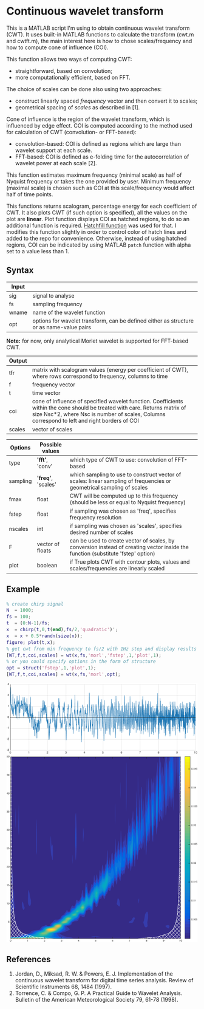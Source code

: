 # Continuous wavelet transform

This is a MATLAB script I'm using to obtain continuous wavelet transform (CWT).  It uses built-in MATLAB functions to calculate the transform (cwt.m and cwtft.m), the main interest here is how to chose scales/frequency and how to compute cone of influence (COI).

This function allows two ways of computing CWT:
- straightforward, based on convolution;
- more computationally efficient, based on FFT.

The choice of scales can be done also using two approaches:
- construct linearly spaced *frequency* vector and then convert it to scales;
- geometrical spacing of *scales* as described in [1].

Cone of influence is the region of the wavelet transform, which is influenced by edge effect. COI is computed according to the method used for calculation of CWT (convolution- or FFT-based):
- convolution-based: COI is defined as regions which are large than wavelet support at each scale.
- FFT-based: COI is defined as e-folding time for the autocorrelation of wavelet power at each scale [2].

This function estimates maximum frequency (minimal scale) as half of Nyquist frequency or takes the one provided by user. Minimum frequency (maximal scale) is chosen such as COI at this scale/frequency would affect half of time points.

This functions returns scalogram, percentage energy for each coefficient of CWT. It also plots CWT (if such option is specified), all the values on the plot are **linear**.
Plot function displays COI as hatched regions, to do so an additional function is required. [Hatchfill function](http://www.mathworks.com/matlabcentral/fileexchange/30733-hatchfill) was used for that. I modifies this function slightly in order to control color of hatch lines and added to the repo for convenience. Otherwise, instead of using hatched regions, COI can be indicated by using MATLAB `patch` function with alpha set to a value less than 1.


## Syntax

|Input  |                   |
|-------|-------------------|
|sig    | signal to analyse |
|fs     | sampling frequency |
|wname  | name of the wavelet function |
|opt    | options for wavelet transform, can be defined either as structure or as name-value pairs |

**Note:** for now, only analytical Morlet wavelet is supported for FFT-based CWT.

|Output |                   |
|-------|-------------------|
|tfr    | matrix with scalogram values (energy per coefficient of CWT), where rows correspond to frequency, columns to time |
|f      | frequency vector |
|t      | time vector |
|coi    | cone of influence of specified wavelet function.  Coefficients within the cone should be treated with care. Returns matrix of size Nsc\*2, where Nsc is number of scales, Columns correspond to left and right borders of COI |
|scales | vector of scales |

|Options  | Possible values      |                   |
|---------|----------------------|-------------------|
|type     | **'fft'**, 'conv'    | which type of CWT to use: convolution of FFT-based |
|sampling | **'freq'**, 'scales' | which sampling to use to construct vector of scales: linear sampling of frequencies or geometrical sampling of scales |
|fmax     | float                | CWT will be computed up to this frequency (should be less or equal to Nyquist frequency) |
|fstep    | float                | if sampling was chosen as 'freq', specifies frequency resolution |
|nscales  | int                  | if sampling was chosen as 'scales', specifies desired number of scales |
|F        | vector of floats     | can be used to create vector of scales, by conversion instead of creating vector inside the function (substitute 'fstep' option) |
|plot     | boolean              | if True plots CWT with contour plots, values and scales/frequencies are linearly scaled |


## Example
```matlab
% create chirp signal
N  = 1000;
fs = 100;
t  = (0:N-1)/fs;
x  = chirp(t,0,t(end),fs/2,'quadratic')';
x  = x + 0.5*randn(size(x));
figure; plot(t,x);
% get cwt from min frequency to fs/2 with 1Hz step and display results
[WT,f,t,coi,scales] = wt(x,fs,'morl','fstep',1,'plot',1);
% or you could specify options in the form of structure
opt = struct('fstep',1,'plot',1);
[WT,f,t,coi,scales] = wt(x,fs,'morl',opt);
```
![Example signal](/example_sig.png)
![Example CWT](/example.png)


## References
1. Jordan, D., Miksad, R. W. & Powers, E. J. Implementation of the continuous wavelet transform for digital time series analysis. Review of Scientific Instruments 68, 1484 (1997).
2. Torrence, C. & Compo, G. P. A Practical Guide to Wavelet Analysis.  Bulletin of the American Meteorological Society 79, 61-78 (1998).
